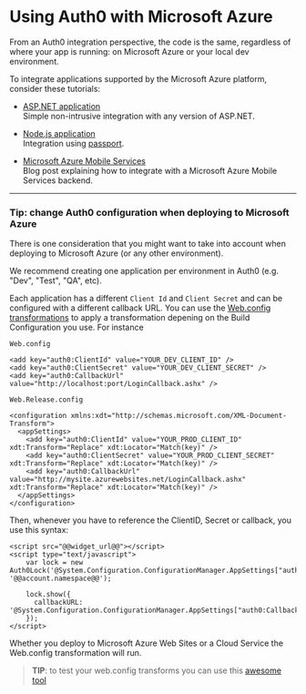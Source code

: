 # Using Auth0 with Microsoft Azure

From an Auth0 integration perspective, the code is the same, regardless of where your app is running: on Microsoft Azure or your local dev environment.

To integrate applications supported by the Microsoft Azure platform, consider these tutorials:

* [ASP.NET application](/aspnet-tutorial) <br />
Simple non-intrusive integration with any version of ASP.NET.

* [Node.js application](/nodejs-tutorial) <br />
Integration using [passport](http://passportjs.org/).

* [Microsoft Azure Mobile Services](http://blog.auth0.com/2013/03/17/Authenticate-Azure-Mobile-Services-apps-with-Everything-using-Auth0/) <br />
Blog post explaining how to integrate with a Microsoft Azure Mobile Services backend.

---

### Tip: change Auth0 configuration when deploying to Microsoft Azure

There is one consideration that you might want to take into account when deploying to Microsoft Azure (or any other environment).

We recommend creating one application per environment in Auth0 (e.g. "Dev", "Test", "QA", etc).

Each application has a different `Client Id` and `Client Secret` and can be configured with a different callback URL. You can use the [Web.config transformations](http://msdn.microsoft.com/en-us/library/dd465326.aspx) to apply a transformation depening on the Build Configuration you use. For instance

`Web.config`
```
<add key="auth0:ClientId" value="YOUR_DEV_CLIENT_ID" />
<add key="auth0:ClientSecret" value="YOUR_DEV_CLIENT_SECRET" />
<add key="auth0:CallbackUrl" value="http://localhost:port/LoginCallback.ashx" />
```

`Web.Release.config`
```
<configuration xmlns:xdt="http://schemas.microsoft.com/XML-Document-Transform">
  <appSettings>
    <add key="auth0:ClientId" value="YOUR_PROD_CLIENT_ID" xdt:Transform="Replace" xdt:Locator="Match(key)" />
    <add key="auth0:ClientSecret" value="YOUR_PROD_CLIENT_SECRET" xdt:Transform="Replace" xdt:Locator="Match(key)" />
    <add key="auth0:CallbackUrl" value="http://mysite.azurewebsites.net/LoginCallback.ashx" xdt:Transform="Replace" xdt:Locator="Match(key)" />
  </appSettings>
</configuration>
```

Then, whenever you have to reference the ClientID, Secret or callback, you use this syntax:

```
<script src="@@widget_url@@"></script>
<script type="text/javascript">
    var lock = new Auth0Lock('@System.Configuration.ConfigurationManager.AppSettings["auth0:ClientId"]', '@@account.namespace@@');

    lock.show({
      callbackURL: '@System.Configuration.ConfigurationManager.AppSettings["auth0:CallbackUrl"]'
    });
</script>
```

Whether you deploy to Microsoft Azure Web Sites or a Cloud Service the Web.config transformation will run.

> **TIP**: to test your web.config transforms you can use this [awesome tool](http://webconfigtransformationtester.apphb.com/)
